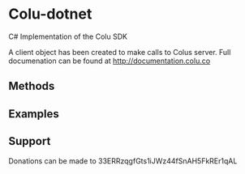 # Colu-dotnet
C# Implementation of the Colu SDK

A client object has been created to make calls to Colus server.  Full documenation can be found at http://documentation.colu.co

## Methods

## Examples

## Support
Donations can be made to 33ERRzqgfGts1iJWz44fSnAH5FkREr1qAL
